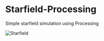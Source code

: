 # Starfield-Processing
Simple starfield simulation using Processing


![Starfield](https://user-images.githubusercontent.com/65513534/154833442-5a4b3746-276d-4f79-b4ee-d00afbfc9686.gif)
